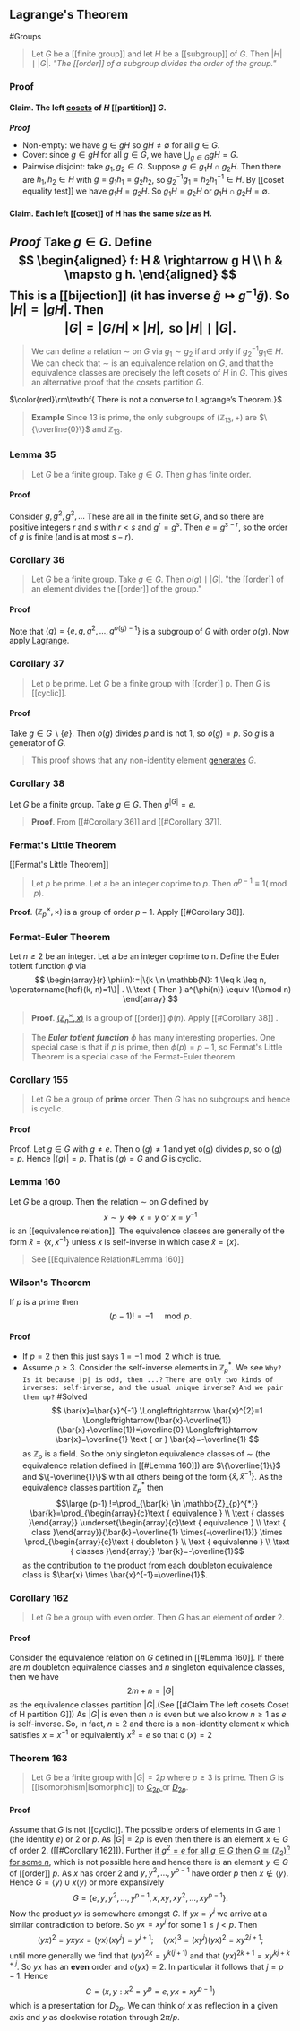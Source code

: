 ## Lagrange's Theorem
#Groups 
>Let $G$ be a [[finite group]] and let $H$ be a [[subgroup]] of $G .$ Then $|H|\mid|G|$. 
>*"The [[order]] of a subgroup divides the order of the group."*

### Proof 

#### Claim. The left [cosets](Coset) of $H$ [[partition]] $G$.
***Proof***
- Non-empty: we have $g \in g H$ so $g H \neq \emptyset$ for all $g \in G$.
- Cover: since $g \in g H$ for all $g \in G$, we have $\bigcup_{g \in G} g H=G$.
- Pairwise disjoint: take $g_{1}, g_{2} \in G$. 
Suppose $g \in g_{1} H \cap g_{2} H .$  Then there are $h_{1}, h_{2} \in H$ with $g=g_{1} h_{1}=g_{2} h_{2}$, so $g_{2}^{-1} g_{1}=h_{2} h_{1}^{-1} \in H$. By [[coset equality test]] we have $g_{1} H=g_{2} H$. So $g_{1} H=g_{2} H$ or $g_{1} H \cap g_{2} H=\emptyset$.
#### Claim.  Each left [[coset]] of H has the same *size* as H.
***Proof***
Take $g \in G$. Define
$$
\begin{aligned}
f: H & \rightarrow g H \\
h & \mapsto g h.
\end{aligned}
$$
This is a [[bijection]] (it has inverse $\left.\tilde{g} \mapsto g^{-1} \tilde{g}\right)$.
So $|H|=|g H|$.
Then
$$
|G|=|G / H| \times|H|, \text { so }|H|\mid| G|.
$$
---
>We can define a relation $\sim$ on $G$ via $g_{1} \sim g_{2}$ if and only if $g_{2}^{-1} g_{1} \in$ $H$. We can check that $\sim$ is an equivalence relation on $G$, and that the equivalence classes are precisely the left cosets of $H$ in $G$. This gives an alternative proof that the cosets partition $G$.

$\color{red}\rm\textbf{ There is not a converse to Lagrange’s Theorem.}$

>**Example** Since 13 is prime, the only subgroups of $\left(\mathbb{Z}_{13},+\right)$ are $\{\overline{0}\}$ and $\mathbb{Z}_{13}$.

### Lemma 35
>Let $G$ be a finite group. Take $g \in G$. Then $g$ has finite order.
#### Proof
Consider $g, g^{2}, g^{3}, \ldots$ These are all in the finite set $G$, and so there are positive integers $r$ and $s$ with $r<s$ and $g^{r}=g^{s}$. Then $e=g^{s-r}$, so the order of $g$ is finite (and is at most $s-r)$.

### Corollary 36
>Let $G$ be a finite group. Take $g \in G$. Then $o(g)\mid| G |$. 
>"the [[order]] of an element divides the [[order]] of the group."

#### Proof
Note that $\langle g\rangle=\left\{e, g, g^{2}, \ldots, g^{o(g)-1}\right\}$ is a subgroup of $G$ with order $o(g)$. Now apply [Lagrange](Lagrange's%20Theorem).

### Corollary 37
>Let p be prime. Let $G$ be a finite group with [[order]] p. Then $G$ is [[cyclic]].

#### Proof
Take $g \in G \backslash\{e\}$. Then $o(g)$ divides $p$ and is not 1, so $o(g)=p$. So $g$ is a generator of $G$.
>This proof shows that any non-identity element [generates](Generator) $G$.

### Corollary 38
Let $G$ be a finite group. Take $g \in G$. Then $g^{|G|}=e$.
> **Proof**. From [[#Corollary 36]] and [[#Corollary 37]].

### Fermat's Little Theorem
[[Fermat's Little Theorem]]
>Let $p$ be prime. Let a be an integer coprime to $p$. Then $a^{p-1} \equiv 1(\bmod p)$.

**Proof**. $\left(\mathbb{Z}_{p}^{\times}, \times\right)$ is a group of order $p-1$. Apply [[#Corollary 38]].
### Fermat-Euler Theorem
Let $n \geq 2$ be an integer. Let a be an integer coprime to n. Define the Euler totient function $\phi$ via
$$
\begin{array}{r}
\phi(n):=|\{k \in \mathbb{N}: 1 \leq k \leq n, \operatorname{hcf}(k, n)=1\}| . \\
\text { Then } a^{\phi(n)} \equiv 1(\bmod n)
\end{array}
$$
>**Proof**. [$\left(\mathbb{Z}_{n}^{\times}, x\right)$](Group%20Notations) is a group of [[order]] $\phi(n)$. Apply [[#Corollary 38]] .


>The ***Euler totient function*** $\phi$ has many interesting properties. One special case is that if $p$ is prime, then $\phi(p)=p-1$, so Fermat's Little Theorem is a special case of the Fermat-Euler theorem.


### Corollary 155
>Let $G$ be a group of **prime** order. Then $G$ has no subgroups and hence is cyclic.
#### Proof
Proof. Let $g \in G$ with $g \neq e$. Then o $(g) \neq 1$ and yet $\mathrm{o}(g)$ divides $p$, so o $(g)=p$. Hence $|\langle g\rangle|=p .$ That is $\langle g\rangle=G$ and $G$ is cyclic.

### Lemma 160
Let $G$ be a group. Then the relation $\sim$ on $G$ defined by
$$
x \sim y \Longleftrightarrow x=y \text { or } x=y^{-1}
$$
is an [[equivalence relation]]. The equivalence classes are generally of the form $\bar{x}=\left\{x, x^{-1}\right\}$ unless $x$ is self-inverse in which case $\bar{x}=\{x\}$.
>See [[Equivalence Relation#Lemma 160]]
### Wilson's Theorem
If $p$ is a prime then
$$
(p-1) !=-1 \quad \bmod p.
$$
#### Proof
- If $p=2$ then this just says $1=-1 \bmod 2$ which is true. 
- Assume $p \geqslant 3$. Consider the self-inverse elements in $\mathbb{Z}_{p}^{*}$. We see
`Why? Is it because |p| is odd, then ...?`
`There are only two kinds of inverses: self-inverse, and the usual unique inverse? And we pair them up?` #Solved
$$
\bar{x}=\bar{x}^{-1} \Longleftrightarrow \bar{x}^{2}=1 \Longleftrightarrow(\bar{x}-\overline{1})(\bar{x}+\overline{1})=\overline{0} \Longleftrightarrow \bar{x}=\overline{1} \text { or } \bar{x}=-\overline{1}
$$
as $\mathbb{Z}_{p}$ is a field. So the only singleton equivalence classes of $\sim$ (the equivalence relation defined in [[#Lemma 160]]) are $\{\overline{1}\}$ and $\{-\overline{1}\}$ with all others being of the form $\left\{\bar{x}, \bar{x}^{-1}\right\}$. As the equivalence classes partition $\mathbb{Z}_{p}^{*}$ then
$$\large (p-1) !=\prod_{\bar{k} \in \mathbb{Z}_{p}^{*}} \bar{k}=\prod_{\begin{array}{c}\text { equivalence } \\ \text { classes }\end{array}} \underset{\begin{array}{c}\text { equivalence } \\ \text { class }\end{array}}{\bar{k}=\overline{1} \times(-\overline{1})} \times \prod_{\begin{array}{c}\text { doubleton } \\ \text { equivalenne } \\ \text { classes }\end{array}} \bar{k}=-\overline{1}$$ as the contribution to the product from each doubleton equivalence class is $\bar{x} \times \bar{x}^{-1}=\overline{1}$.

### Corollary 162
>Let $G$ be a group with even order. Then $G$ has an element of **order** $2$.

#### Proof
Consider the equivalence relation on $G$ defined in [[#Lemma 160]]. If there are $m$ doubleton equivalence classes and $n$ singleton equivalence classes, then we have
$$
2 m+n=|G|
$$
as the equivalence classes partition $|G| .$(See [[#Claim The left cosets Coset of H partition G]]) As $|G|$ is even then $n$ is even but we also know $n \geqslant 1$ as $e$ is self-inverse. So, in fact, $n \geqslant 2$ and there is a non-identity element $x$ which satisfies $x=x^{-1}$ or equivalently $x^{2}=e$ so that o $(x)=2$

### Theorem 163
>Let $G$ be a finite group with $|G|=2 p$ where $p \geqslant 3$ is prime. Then $G$ is [[Isomorphism|Isomorphic]] to [$C_{2 p}$ ](Cyclic%20Group) or [$D_{2 p}$](Dihedral%20Group).

#### Proof
Assume that $G$ is not [[cyclic]]. The possible orders of elements in $G$ are 1 (the identity $e$) or 2 or $p$. As $|G|=2 p$ is even then there is an element $x \in G$ of order 2. ([[#Corollary 162]]). Further [if $g^{2}=e$ for all $g \in G$ then $G \cong\left(\mathbb{Z}_{2}\right)^{n}$ for some $n$](GG_Sheet4#^3802d7), which is not possible here and hence there is an element $y \in G$ of [[order]] $p$. As $x$ has order 2 and $y, y^{2}, \ldots, y^{p-1}$ have order $p$ then $x \notin\langle y\rangle .$ Hence $G=\langle y\rangle \cup x\langle y\rangle$ or more expansively
$$
G=\left\{e, y, y^{2}, \ldots, y^{p-1}, x, x y, x y^{2}, \ldots, x y^{p-1}\right\}.
$$
Now the product $y x$ is somewhere amongst $G .$ If $y x=y^{i}$ we arrive at a similar contradiction to before. So $y x=x y^{j}$ for some $1 \leqslant j<p$. Then
$$
(y x)^{2}=y x y x=(y x)\left(x y^{j}\right)=y^{j+1} ; \quad(y x)^{3}=\left(x y^{j}\right)(y x)^{2}=x y^{2 j+1} ;
$$
until more generally we find that $(y x)^{2 k}=y^{k(j+1)}$ and that $(y x)^{2 k+1}=x y^{k j+k+j}$. So $y x$ has an **even** order and $o(y x)=2$. In particular it follows that $j=p-1$. Hence
$$
G=\left\langle x, y: x^{2}=y^{p}=e, y x=x y^{p-1}\right\rangle
$$
which is a presentation for $D_{2 p} .$ We can think of $x$ as reflection in a given axis and $y$ as clockwise rotation through $2 \pi / p$.
